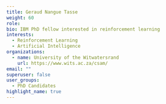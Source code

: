 ```yaml
---
title: Geraud Nangue Tasse
weight: 60
role: 
bio: IBM PhD fellow interested in reinforcement learning
interests:
  - Reinforcement Learning
  - Artificial Intelligence
organizations:
  - name: University of the Witwatersrand
    url: https://www.wits.ac.za/csam/
email: ""
superuser: false
user_groups:
  - PhD Candidates 
highlight_name: true
---
```

